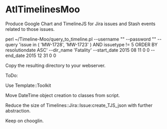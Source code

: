 # AtlTimelinesMoo
Produce Google Chart and TimelineJS for Jira issues and Stash events related to those issues.

perl ~/Timeline-Moo/query_to_timeline.pl --username "<username>" --password "<password>" --query 'issue in ( 'MW-1728', 'MW-1723' ) AND issuetype != 5 ORDER BY resolutiondate ASC' --dir_name 'Fatality' --start_date 2015 08 11 0 0 --end_date 2015 12 31 0 0


Copy the resulting directory to your webserver.

ToDo:

Use Template::Toolkit

Move DateTime object creation to classes from script.

Reduce the size of Timelines::Jira::Issue:create_TJS_json with further abstraction.

Keep on chooglin.

